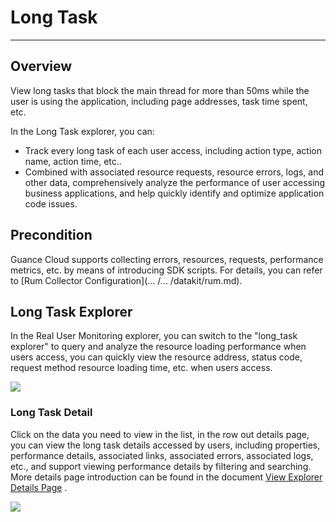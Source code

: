 # Long Task
---

## Overview

View long tasks that block the main thread for more than 50ms while the user is using the application, including page addresses, task time spent, etc.

In the Long Task explorer, you can:

- Track every long task of each user access, including action type, action name, action time, etc..
- Combined with associated resource requests, resource errors, logs, and other data, comprehensively analyze the performance of user accessing business applications, and help quickly identify and optimize application code issues.

## Precondition

Guance Cloud supports collecting errors, resources, requests, performance metrics, etc. by means of introducing SDK scripts. For details, you can refer to [Rum Collector Configuration](... /... /datakit/rum.md).

## Long Task Explorer

In the Real User Monitoring explorer, you can switch to the "long_task explorer" to query and analyze the resource loading performance when users access, you can quickly view the resource address, status code, request method resource loading time, etc. when users access.

![](../img/1.rum_longtask_1.png)

### Long Task Detail

Click on the data you need to view in the list, in the row out details page, you can view the long task details accessed by users, including properties, performance details, associated links, associated errors, associated logs, etc., and support viewing performance details by filtering and searching. More details page introduction can be found in the document [View Explorer Details Page](view.md) .

![](../img/1.rum_longtask_2.png)

